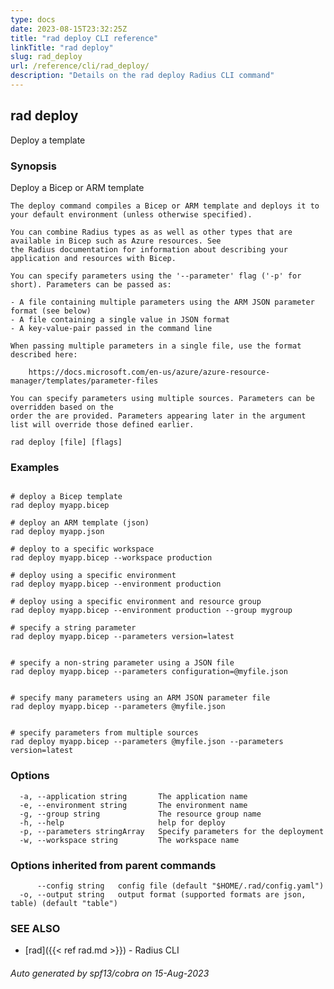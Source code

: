 ```yaml
---
type: docs
date: 2023-08-15T23:32:25Z
title: "rad deploy CLI reference"
linkTitle: "rad deploy"
slug: rad_deploy
url: /reference/cli/rad_deploy/
description: "Details on the rad deploy Radius CLI command"
---
```

## rad deploy

Deploy a template

### Synopsis

Deploy a Bicep or ARM template
	
	The deploy command compiles a Bicep or ARM template and deploys it to your default environment (unless otherwise specified).
		
	You can combine Radius types as as well as other types that are available in Bicep such as Azure resources. See
	the Radius documentation for information about describing your application and resources with Bicep.
	
	You can specify parameters using the '--parameter' flag ('-p' for short). Parameters can be passed as:
	
	- A file containing multiple parameters using the ARM JSON parameter format (see below)
	- A file containing a single value in JSON format
	- A key-value-pair passed in the command line
	
	When passing multiple parameters in a single file, use the format described here:
	
		https://docs.microsoft.com/en-us/azure/azure-resource-manager/templates/parameter-files
	
	You can specify parameters using multiple sources. Parameters can be overridden based on the 
	order the are provided. Parameters appearing later in the argument list will override those defined earlier.
	

```
rad deploy [file] [flags]
```

### Examples

```

# deploy a Bicep template
rad deploy myapp.bicep

# deploy an ARM template (json)
rad deploy myapp.json

# deploy to a specific workspace
rad deploy myapp.bicep --workspace production

# deploy using a specific environment
rad deploy myapp.bicep --environment production

# deploy using a specific environment and resource group
rad deploy myapp.bicep --environment production --group mygroup

# specify a string parameter
rad deploy myapp.bicep --parameters version=latest


# specify a non-string parameter using a JSON file
rad deploy myapp.bicep --parameters configuration=@myfile.json


# specify many parameters using an ARM JSON parameter file
rad deploy myapp.bicep --parameters @myfile.json


# specify parameters from multiple sources
rad deploy myapp.bicep --parameters @myfile.json --parameters version=latest

```

### Options

```
  -a, --application string       The application name
  -e, --environment string       The environment name
  -g, --group string             The resource group name
  -h, --help                     help for deploy
  -p, --parameters stringArray   Specify parameters for the deployment
  -w, --workspace string         The workspace name
```

### Options inherited from parent commands

```
      --config string   config file (default "$HOME/.rad/config.yaml")
  -o, --output string   output format (supported formats are json, table) (default "table")
```

### SEE ALSO

* [rad]({{< ref rad.md >}})	 - Radius CLI

###### Auto generated by spf13/cobra on 15-Aug-2023
